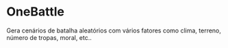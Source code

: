 # OneBattle
Gera cenários de batalha aleatórios com vários fatores como clima, terreno, número de tropas, moral, etc..
